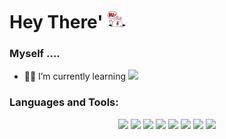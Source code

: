 <h1 align="left">Hey There' <img src="hey.gif" width="30" /></h1>
<h3 align="left">Myself ....</h3>

- :technologist: I’m currently learning <img src="https://cdn.jsdelivr.net/gh/devicons/devicon/icons/java/java-plain.svg" width="30" />

<h3 align="left">Languages and Tools:</h3>
<p align="center">
            <img src="https://cdn.jsdelivr.net/gh/devicons/devicon/icons/html5/html5-plain-wordmark.svg" width="40"/>
            <img src="https://cdn.jsdelivr.net/gh/devicons/devicon/icons/css3/css3-plain-wordmark.svg" width="40" />
            <img src="https://cdn.jsdelivr.net/gh/devicons/devicon/icons/javascript/javascript-plain.svg" width="32" />
            <img src="https://cdn.jsdelivr.net/gh/devicons/devicon/icons/bootstrap/bootstrap-plain-wordmark.svg" width="40" />
            <img src="https://cdn.jsdelivr.net/gh/devicons/devicon/icons/c/c-plain.svg" width="40" />
            <img src="https://cdn.jsdelivr.net/gh/devicons/devicon/icons/cplusplus/cplusplus-plain.svg" width="40" />
            <img src="https://cdn.jsdelivr.net/gh/devicons/devicon/icons/php/php-plain.svg" width="40" />
            <img src="https://cdn.jsdelivr.net/gh/devicons/devicon/icons/mysql/mysql-original-wordmark.svg" width="50" />          
</p>

